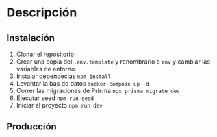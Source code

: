 # Descripción

## Instalación

1. Clonar el repositorio
2. Crear una copia del `.env.template` y renombrarlo a `env` y cambiar las variables de entorno
3. Instalar dependecias ```npm install```
4. Levantar la bas de datos ```docker-compose up -d```
5. Correr las migraciones de Prisma ```npx prisma migrate dev```
6. Ejecutar seed ```npm run seed```
7. Iniciar el proyecto ```npm run dev```

## Producción
